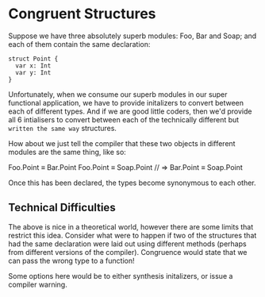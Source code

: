 # Congruent Structures

Suppose we have three absolutely superb modules: Foo, Bar and Soap; and each of them contain the same declaration:

    struct Point {
      var x: Int
      var y: Int
    }
  
Unfortunately, when we consume our superb modules in our super functional application, we have to provide initalizers to convert
between each of different types. And if we are good little coders, then we'd provide all 6 intialisers to convert between each of the
technically different but `written the same way` structures.

How about we just tell the compiler that these two objects in different modules are the same thing, like so:

  Foo.Point ≡ Bar.Point
  Foo.Point ≡ Soap.Point
  // => Bar.Point ≡ Soap.Point

Once this has been declared, the types become synonymous to each other.

## Technical Difficulties

The above is nice in a theoretical world, however there are some limits that restrict this idea. Consider what were to happen if two
of the structures that had the same declaration were laid out using different methods (perhaps from different versions of the compiler).
Congruence would state that we can pass the wrong type to a function!

Some options here would be to either synthesis initalizers, or issue a compiler warning.
